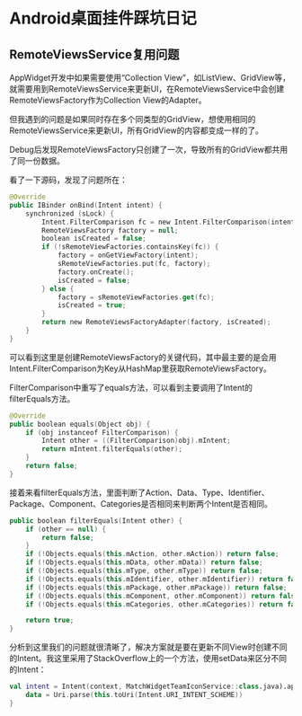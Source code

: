 # Android桌面挂件踩坑日记

## RemoteViewsService复用问题
AppWidget开发中如果需要使用“Collection View”，如ListView、GridView等，就需要用到RemoteViewsService来更新UI，在RemoteViewsService中会创建RemoteViewsFactory作为Collection View的Adapter。

但我遇到的问题是如果同时存在多个同类型的GridView，想使用相同的RemoteViewsService来更新UI，所有GridView的内容都变成一样的了。

Debug后发现RemoteViewsFactory只创建了一次，导致所有的GridView都共用了同一份数据。

看了一下源码，发现了问题所在：

```kotlin
@Override
public IBinder onBind(Intent intent) {
    synchronized (sLock) {
        Intent.FilterComparison fc = new Intent.FilterComparison(intent);
        RemoteViewsFactory factory = null;
        boolean isCreated = false;
        if (!sRemoteViewFactories.containsKey(fc)) {
            factory = onGetViewFactory(intent);
            sRemoteViewFactories.put(fc, factory);
            factory.onCreate();
            isCreated = false;
        } else {
            factory = sRemoteViewFactories.get(fc);
            isCreated = true;
        }
        return new RemoteViewsFactoryAdapter(factory, isCreated);
    }
}
```
可以看到这里是创建RemoteViewsFactory的关键代码，其中最主要的是会用Intent.FilterComparison为Key从HashMap里获取RemoteViewsFactory。

FilterComparison中重写了equals方法，可以看到主要调用了Intent的filterEquals方法。
```kotlin
@Override
public boolean equals(Object obj) {
    if (obj instanceof FilterComparison) {
        Intent other = ((FilterComparison)obj).mIntent;
        return mIntent.filterEquals(other);
    }
    return false;
}
```

接着来看filterEquals方法，里面判断了Action、Data、Type、Identifier、Package、Component、Categories是否相同来判断两个Intent是否相同。
```kotlin
public boolean filterEquals(Intent other) {
    if (other == null) {
        return false;
    }
    if (!Objects.equals(this.mAction, other.mAction)) return false;
    if (!Objects.equals(this.mData, other.mData)) return false;
    if (!Objects.equals(this.mType, other.mType)) return false;
    if (!Objects.equals(this.mIdentifier, other.mIdentifier)) return false;
    if (!Objects.equals(this.mPackage, other.mPackage)) return false;
    if (!Objects.equals(this.mComponent, other.mComponent)) return false;
    if (!Objects.equals(this.mCategories, other.mCategories)) return false;

    return true;
}
```
分析到这里我们的问题就很清晰了，解决方案就是要在更新不同View时创建不同的Intent。我这里采用了StackOverflow上的一个方法，使用setData来区分不同的Intent：
```kotlin
val intent = Intent(context, MatchWidgetTeamIconService::class.java).apply {
    data = Uri.parse(this.toUri(Intent.URI_INTENT_SCHEME))
}
```